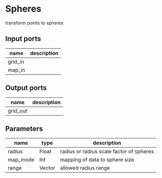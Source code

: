 Spheres
=======
transform points to spheres

Input ports
-----------
|name|description|
|-|-|
|grid_in||
|map_in||

Output ports
------------
|name|description|
|-|-|
|grid_out||

Parameters
----------
|name|type|description|
|-|-|-|
|radius|Float|radius or radius scale factor of spheres|
|map_mode|Int|mapping of data to sphere size|
|range|Vector|allowed radius range|
